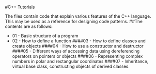 #C++ Tutorials

The files contain code that explain various features of the C++ language. This may be used as a reference for designing code patterns.
##The contents are as follows:
* 01 - Basic structure of a program
* 02 - How to define a function
####03 - How to define classes and create objects
####04 - How to use a constructor and destructor
####05 - Different ways of accessing data using dereferencing operators on pointers or objects
####06 - Representing complex numbers in polar and rectangular coordinates
####07 - Inheritance, virtual base class, constructing objects of derived classes
